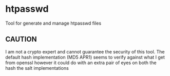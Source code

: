 # htpasswd
Tool for generate and manage htpasswd files

CAUTION
---------------
I am not a crypto expert and cannot guarantee the security of this tool. The default hash implementation (MD5 APR1) seems to verify against what I get from openssl however it could do with an extra pair of eyes on both the hash the salt implementations


